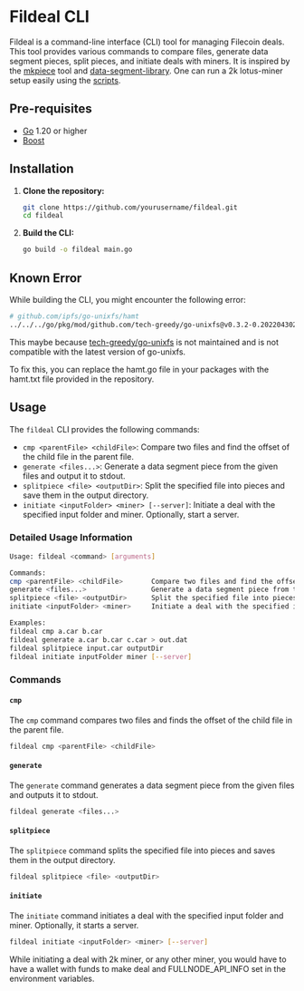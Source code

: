 # Fildeal CLI

Fildeal is a command-line interface (CLI) tool for managing Filecoin deals. This tool provides various commands to compare files, generate data segment pieces, split pieces, and initiate deals with miners. It is inspired by the [mkpiece](https://github.com/willscott/mkpiece) tool and [data-segment-library](https://github.com/filecoin-project/go-data-segment).
One can run a 2k lotus-miner setup easily using the [scripts](https://gist.github.com/lordshashank/fb2fbd53b5520a862bd451e3603b4718).

## Pre-requisites

- [Go](https://golang.org/doc/install) 1.20 or higher
- [Boost](https://boost.filecoin.io/getting-started)

## Installation

1. **Clone the repository:**

   ```sh
   git clone https://github.com/yourusername/fildeal.git
   cd fildeal
   ```

2. **Build the CLI:**

   ```sh
   go build -o fildeal main.go
   ```

## Known Error

While building the CLI, you might encounter the following error:

```sh
# github.com/ipfs/go-unixfs/hamt
../../../go/pkg/mod/github.com/tech-greedy/go-unixfs@v0.3.2-0.20220430222503-e8f92930674d/hamt/hamt.go:765:19: assignment mismatch: 2 variables but bitfield.NewBitfield returns 1 value
```

This maybe because [tech-greedy/go-unixfs](https://github.com/tech-greedy/generate-car) is not maintained and is not compatible with the latest version of go-unixfs.

To fix this, you can replace the hamt.go file in your packages with the hamt.txt file provided in the repository.

## Usage

The `fildeal` CLI provides the following commands:

- `cmp <parentFile> <childFile>`: Compare two files and find the offset of the child file in the parent file.
- `generate <files...>`: Generate a data segment piece from the given files and output it to stdout.
- `splitpiece <file> <outputDir>`: Split the specified file into pieces and save them in the output directory.
- `initiate <inputFolder> <miner> [--server]`: Initiate a deal with the specified input folder and miner. Optionally, start a server.

### Detailed Usage Information

```sh
Usage: fildeal <command> [arguments]

Commands:
cmp <parentFile> <childFile>       Compare two files and find the offset of the child file in the parent file.
generate <files...>                Generate a data segment piece from the given files and output it to stdout.
splitpiece <file> <outputDir>      Split the specified file into pieces and save them in the output directory.
initiate <inputFolder> <miner>     Initiate a deal with the specified input folder and miner.

Examples:
fildeal cmp a.car b.car
fildeal generate a.car b.car c.car > out.dat
fildeal splitpiece input.car outputDir
fildeal initiate inputFolder miner [--server]
```

### Commands

#### `cmp`

The `cmp` command compares two files and finds the offset of the child file in the parent file.

```sh
fildeal cmp <parentFile> <childFile>
```

#### `generate`

The `generate` command generates a data segment piece from the given files and outputs it to stdout.

```sh
fildeal generate <files...>
```

#### `splitpiece`

The `splitpiece` command splits the specified file into pieces and saves them in the output directory.

```sh
fildeal splitpiece <file> <outputDir>
```

#### `initiate`

The `initiate` command initiates a deal with the specified input folder and miner. Optionally, it starts a server.

```sh
fildeal initiate <inputFolder> <miner> [--server]
```

While initiating a deal with 2k miner, or any other miner, you would have to have a wallet with funds to make deal and FULLNODE_API_INFO set in the environment variables.
